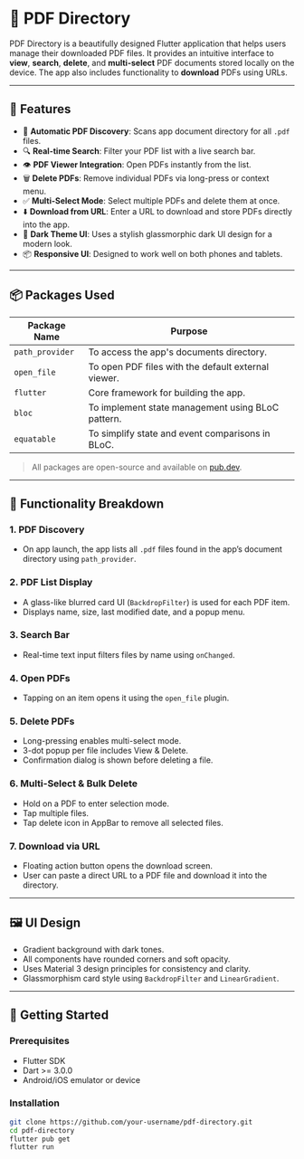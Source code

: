 # 📁 PDF Directory

PDF Directory is a beautifully designed Flutter application that helps users manage their downloaded PDF files. It provides an intuitive interface to **view**, **search**, **delete**, and **multi-select** PDF documents stored locally on the device. The app also includes functionality to **download** PDFs using URLs.

---

## 📱 Features

- 🎯 **Automatic PDF Discovery**: Scans app document directory for all `.pdf` files.
- 🔍 **Real-time Search**: Filter your PDF list with a live search bar.
- 👁️ **PDF Viewer Integration**: Open PDFs instantly from the list.
- 🗑️ **Delete PDFs**: Remove individual PDFs via long-press or context menu.
- ✅ **Multi-Select Mode**: Select multiple PDFs and delete them at once.
- ⬇️ **Download from URL**: Enter a URL to download and store PDFs directly into the app.
- 🌙 **Dark Theme UI**: Uses a stylish glassmorphic dark UI design for a modern look.
- 📦 **Responsive UI**: Designed to work well on both phones and tablets.

---

## 📦 Packages Used

| Package Name        | Purpose                                                |
|---------------------|--------------------------------------------------------|
| `path_provider`     | To access the app's documents directory.               |
| `open_file`         | To open PDF files with the default external viewer.    |
| `flutter`           | Core framework for building the app.                   |
| `bloc`              | To implement state management using BLoC pattern.      |
| `equatable`         | To simplify state and event comparisons in BLoC.       |

> All packages are open-source and available on [pub.dev](https://pub.dev).

---

## 🔧 Functionality Breakdown

### 1. **PDF Discovery**
- On app launch, the app lists all `.pdf` files found in the app’s document directory using `path_provider`.

### 2. **PDF List Display**
- A glass-like blurred card UI (`BackdropFilter`) is used for each PDF item.
- Displays name, size, last modified date, and a popup menu.

### 3. **Search Bar**
- Real-time text input filters files by name using `onChanged`.

### 4. **Open PDFs**
- Tapping on an item opens it using the `open_file` plugin.

### 5. **Delete PDFs**
- Long-pressing enables multi-select mode.
- 3-dot popup per file includes View & Delete.
- Confirmation dialog is shown before deleting a file.

### 6. **Multi-Select & Bulk Delete**
- Hold on a PDF to enter selection mode.
- Tap multiple files.
- Tap delete icon in AppBar to remove all selected files.

### 7. **Download via URL**
- Floating action button opens the download screen.
- User can paste a direct URL to a PDF file and download it into the directory.

---

## 🖼️ UI Design

- Gradient background with dark tones.
- All components have rounded corners and soft opacity.
- Uses Material 3 design principles for consistency and clarity.
- Glassmorphism card style using `BackdropFilter` and `LinearGradient`.

---

## 🚀 Getting Started

### Prerequisites
- Flutter SDK
- Dart >= 3.0.0
- Android/iOS emulator or device

### Installation
```bash
git clone https://github.com/your-username/pdf-directory.git
cd pdf-directory
flutter pub get
flutter run
